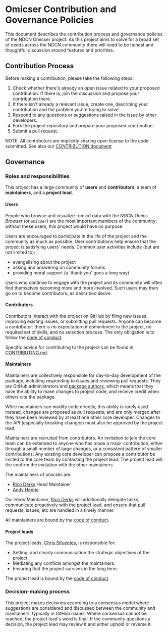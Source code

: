 <!-- This document is borrowed from ggplot2 governance doc, which was:  heavily adapted version of
the Benevolent dictator governance model by Ross
Gardler and Gabriel Hanganu licensed under a Creative Commons
Attribution-ShareAlike 4.0 International License. -->

# Omicser Contribution and Governance Policies

This document describes the contribution process and governance policies of the NDCN Omicser project.  As this project aims to solve for a broad set of needs across the NDCN community there will need to be honest and thoughtful discussion around features and priorities.

## Contribution Process
Before making a contribution, please take the following steps:
1. Check whether there's already an open issue related to your proposed contribution. If there is, join the discussion and propose your contribution there.
2. If there isn't already a relevant issue, create one, describing your contribution and the problem you're trying to solve.
3. Respond to any questions or suggestions raised in the issue by other developers.
4. Fork the project repository and prepare your proposed contribution.
5. Submit a pull request.

NOTE: All contributors are implicitly sharing open license to the code submitted.  See also our [CONTRIBUTION document](https://github.com/ndcn/omicser/blob/main/CONTRIBUTING.md)


## Governance

### Roles and responsibilities

This project has a large community of __users__ and __contributors__, a team of __maintainers__, and a __project lead__.

#### Users

People who browse and visualize -omicd data with the _NDCN Omics Browser_ (or `omicser`) are the most important members of the community; without these users, this project would have no purpose.

Users are encouraged to participate in the life of the project and the community as much as possible. User contributions help ensure that the project is satisfying users' needs. Common user activities include (but are not limited to):

- evangelising about the project
- asking and answering on community forums
- providing moral support (a 'thank you' goes a long way)

Users who continue to engage with the project and its community will often find themselves becoming more and more involved. Such users may then go on to become contributors, as described above.

#### Contributors

Contributors interact with the project on GitHub by filing new issues, improving existing issues, or submitting pull requests. Anyone can become a contributor: there is no expectation of commitment to the project, no required set of skills, and no selection process. The only obligation is to follow the [code of conduct](CODE_OF_CONDUCT.md).

Specific advice for contributing to the project can be found in [CONTRIBUTING.md](CONTRIBUTING.md).

#### Maintainers

Maintainers are collectively responsible for day-to-day development of the package, including responding to issues and reviewing pull requests. They are GitHub administrators and [package authors](https://github.com/ndcn/omicser/blob/master/DESCRIPTION#L5), which means that they have the ability to make changes to project code, and receive credit when others cite the package.

While maintainers can modify code directly, this ability is rarely used. Instead, changes are proposed as pull requests, and are only merged after they have been reviewed by at least one other core developer. Changes to the API (especially breaking changes) must also be approved by the project lead.

Maintainers are recruited from contributors. An invitation to join the core team can be extended to anyone who has made a major contribution, either through a small number of large changes, or a consistent pattern of smaller contributions. Any existing core developer can propose a contributor be invited to the core team by contacting the project lead. The project lead will the confirm the invitation with the other maintainers.

The maintainers of omicser are:

* [Rico Derks](https://github.com/rderks) Head Maintainer
* [Andy Henrie](https://github.com/ergonyc)

Our _Head_ Maintainer, [Rico Derks](https://github.com/rderks) will additionally delegate tasks, communicate proactively with the project lead, and ensure that pull requests, issues, etc are handled in a timely manner.

All maintainers are bound by the [code of conduct](CODE_OF_CONDUCT.md).

<!-- More details can be found in the [maintainers guidelines](MAINTAINER_GUIDELINES.md).-->

#### Project leads

The project leads,  [Chris Sifuentes](https://github.com/cjsifuen), is responsible for:

* Setting, and clearly communication the strategic objectives of the project.
* Mediating any conflicts amongst the maintainers.
* Ensuring that the project survives in the long term.

The project lead is bound by the [code of conduct](CODE_OF_CONDUCT.md).

### Decision-making process

This project makes decisions according to a consensus model where suggestions are considered and discussed between the community and maintainers, typically in GitHub issues. Where consensus cannot be reached, the project lead's word is final. If the community questions a decision, the project lead may review it and either uphold or reverse it.
